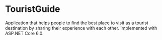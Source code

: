 # TouristGuide
Application that helps people to find the best place to visit as a tourist destination by sharing their experience with each other. Implemented with ASP.NET Core 6.0.
